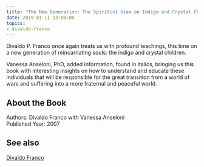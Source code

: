 ```yaml
---
title: "The New Generation: The Spiritist View on Indigo and Crystal Children"
date: 2019-01-11 13:00:00
topics: 
- divaldo-franco
---
```


Divaldo P. Franco once again treats us with profound teachings, this time on a
new generation of reincarnating souls: the indigo and crystal children.  

Vanessa Anseloni, PhD, added information, found in italics, bringing us this
book with interesting insights on how to understand and educate these
individuals that will be responsible for the great transition from a world of
wars and suffering into a more fraternal and peaceful world.


## About the Book
Authors: Divaldo Franco with Vanessa Anseloni   
Published Year: 2007  

## See also
[Divaldo Franco](/bio/divaldo-franco)  

